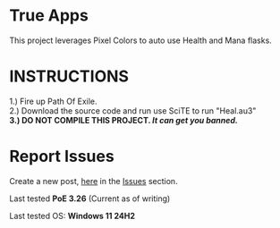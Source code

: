 <h1>True Apps</h1>
<p>This project leverages Pixel Colors to auto use Health and Mana flasks.</p>
<h1>INSTRUCTIONS</h1>
<p>1.) Fire up Path Of Exile.<br /> 2.) Download the source code and run use SciTE to run "Heal.au3"<br /><strong>3.) DO NOT COMPILE THIS PROJECT. <em>It can get you banned.</em></strong></p>
<h1>Report Issues</h1>
<p>Create a new post, <a href="https://github.com/BinaryBrother/PoE-AutoFlask/issues">here</a> in the <a href="https://github.com/BinaryBrother/PoE-AutoFlask/issues">Issues</a> section.</p>
<p>Last tested <strong>PoE 3.26</strong>&nbsp;(Current as of writing)</p>
<p>Last tested OS: <strong>Windows 11 24H2</strong></p>
